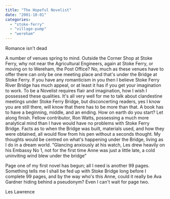 ```yaml
---
title: "The Hopeful Novelist"
date: "2001-10-01"
categories: 
  - "stoke-ferry"
  - "village-pump"
  - "wereham"
---
```


Romance isn't dead

A number of venues spring to mind. Outside the Corner Shop at Stoke Ferry, why not near the Agricultural Engineers, again at Stoke Ferry, or moving on to Wereham, the Post Office? No, much as these venues have to offer there can only be one meeting place and that's under the Bridge at Stoke Ferry. If you have any romanticism in you then I believe Stoke Ferry River Bridge has much appeal, or at least it has if you get your imagination to work. To be a Novelist requires flair and imagination, how I wish I possessed these qualities. It's all very well for me to talk about clandestine meetings under Stoke Ferry Bridge, but disconcerting readers, yes I know you are still there, will know that there has to be more than that. A book has to have a beginning, middle, and an ending. How on earth do you start? Let along finish. Fellow contributor, Ron Watts, possessing a much more analytical mind than I have would have no problems with Stoke Ferry Bridge. Facts as to when the Bridge was built, materials used, and how they were obtained, all would flow from his pen without a seconds thought. My thoughts would be centred on what's happening under the Bridge, living as I do in a dream world. "Glancing anxiously at his watch, Les drew heavily on his Embassy No 1, not for the first time Anne was just a little late, a cold uninviting wind blew under the bridge"

Page one of my first novel has begun; all I need is another 99 pages. Something tells me I shall be fed up with Stoke Bridge long before I complete 99 pages, and by the way who's this Anne, could it really be Ava Gardner hiding behind a pseudonym? Even I can't wait for page two.

Les Lawrence
